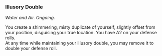 ### Illusory Double
_Water and Air. Ongoing._

You create a shimmering, misty duplicate of yourself, slightly offset from your position, disguising your true location. You have A2 on your defense rolls.  
At any time while maintaining your illusory double, you may remove it to double your defense roll.
